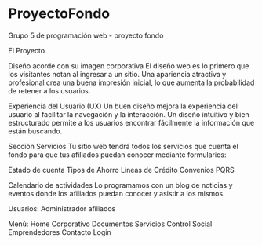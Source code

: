 # ProyectoFondo
Grupo 5 de programación web - proyecto fondo

El Proyecto

Diseño acorde con su imagen corporativa
El diseño web es lo primero que los visitantes notan al ingresar a un sitio. Una apariencia atractiva y profesional crea una buena impresión inicial, lo que aumenta la probabilidad de retener a los usuarios.

Experiencia del Usuario (UX)
Un buen diseño mejora la experiencia del usuario al facilitar la navegación y la interacción. Un diseño intuitivo y bien estructurado permite a los usuarios encontrar fácilmente la información que están buscando.

Sección Servicios
Tu sitio web tendrá todos los servicios que cuenta el fondo para que tus afiliados puedan conocer mediante formularios:

Estado de cuenta
Tipos de Ahorro
Líneas de Crédito
Convenios
PQRS

Calendario de actividades
Lo programamos con un blog de noticias y eventos donde los  afiliados puedan conocer y asistir a los mismos.

Usuarios:
Administrador
afiliados

Menú:
Home
Corporativo
Documentos
Servicios
Control Social
Emprendedores
Contacto
Login

